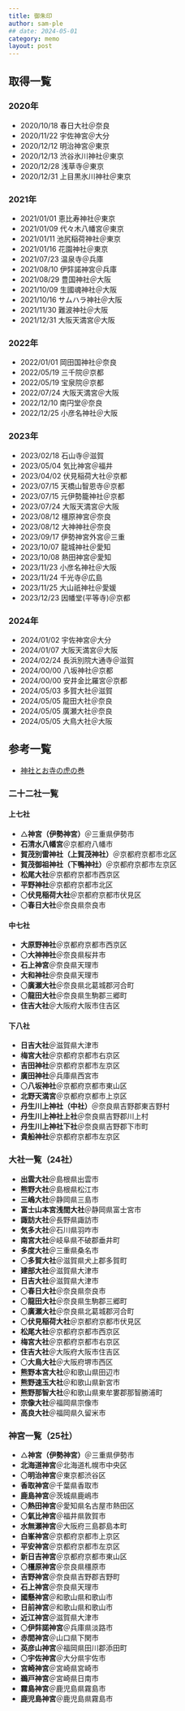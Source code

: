 ```yaml
---
title: 御朱印
author: sam-ple
## date: 2024-05-01
category: memo
layout: post
---
```


## 取得一覧

### 2020年
- 2020/10/18  春日大社＠奈良
- 2020/11/22  宇佐神宮＠大分
- 2020/12/12  明治神宮＠東京
- 2020/12/13  渋谷氷川神社＠東京
- 2020/12/28  浅草寺＠東京
- 2020/12/31  上目黒氷川神社＠東京

### 2021年
- 2021/01/01  恵比寿神社＠東京
- 2021/01/09  代々木八幡宮＠東京
- 2021/01/11  池尻稲荷神社＠東京
- 2021/01/16  花園神社＠東京
- 2021/07/23  温泉寺＠兵庫
- 2021/08/10  伊弉諾神宮＠兵庫
- 2021/08/29  豊国神社＠大阪
- 2021/10/09  生國魂神社＠大阪
- 2021/10/16  サムハラ神社＠大阪
- 2021/11/30  難波神社＠大阪
- 2021/12/31  大阪天満宮＠大阪

### 2022年
- 2022/01/01  岡田国神社＠奈良
- 2022/05/19  三千院＠京都
- 2022/05/19  宝泉院＠京都
- 2022/07/24  大阪天満宮＠大阪
- 2022/12/10  南円堂＠奈良
- 2022/12/25  小彦名神社＠大阪

### 2023年
- 2023/02/18  石山寺＠滋賀
- 2023/05/04  気比神宮＠福井
- 2023/04/02  伏見稲荷大社＠京都
- 2023/07/15  天橋山智恩寺＠京都
- 2023/07/15  元伊勢籠神社＠京都
- 2023/07/24  大阪天満宮＠大阪
- 2023/08/12  橿原神宮＠奈良
- 2023/08/12  大神神社＠奈良
- 2023/09/17  伊勢神宮外宮＠三重
- 2023/10/07  龍城神社＠愛知
- 2023/10/08  熱田神宮＠愛知
- 2023/11/23  小彦名神社＠大阪
- 2023/11/24  千光寺＠広島
- 2023/11/25  大山祇神社＠愛媛
- 2023/12/23  因幡堂(平等寺)＠京都

### 2024年
- 2024/01/02  宇佐神宮＠大分
- 2024/01/07  大阪天満宮＠大阪
- 2024/02/24  長浜別院大通寺＠滋賀
- 2024/00/00  八坂神社＠京都
- 2024/00/00  安井金比羅宮＠京都
- 2024/05/03  多賀大社＠滋賀
- 2024/05/05  龍田大社＠奈良
- 2024/05/05  廣瀬大社＠奈良
- 2024/05/05  大鳥大社＠大阪

## 参考一覧

- [神社とお寺の虎の巻](https://jisha-toranomaki.com/)

### 二十二社一覧

#### 上七社
- △**神宮（伊勢神宮）**＠三重県伊勢市
- **石清水八幡宮**＠京都府八幡市
- **賀茂別雷神社（上賀茂神社）**＠京都府京都市北区
- **賀茂御祖神社（下鴨神社）**＠京都府京都市左京区
- **松尾大社**＠京都府京都市西京区
- **平野神社**＠京都府京都市北区
- 〇**伏見稲荷大社**＠京都府京都市伏見区
- 〇**春日大社**＠奈良県奈良市

#### 中七社
- **大原野神社**＠京都府京都市西京区
- 〇**大神神社**＠奈良県桜井市
- **石上神宮**＠奈良県天理市
- **大和神社**＠奈良県天理市
- 〇**廣瀬大社**＠奈良県北葛城郡河合町
- 〇**龍田大社**＠奈良県生駒郡三郷町
- **住吉大社**＠大阪府大阪市住吉区

#### 下八社
- **日吉大社**＠滋賀県大津市
- **梅宮大社**＠京都府京都市右京区
- **吉田神社**＠京都府京都市左京区
- **廣田神社**＠兵庫県西宮市
- 〇**八坂神社**＠京都府京都市東山区
- **北野天満宮**＠京都府京都市上京区
- **丹生川上神社（中社）**＠奈良県吉野郡東吉野村
- **丹生川上神社上社**＠奈良県吉野郡川上村
- **丹生川上神社下社**＠奈良県吉野郡下市町
- **貴船神社**＠京都府京都市左京区

### 大社一覧（24社）
- **出雲大社**＠島根県出雲市
- **熊野大社**＠島根県松江市
- **三嶋大社**＠静岡県三島市
- **富士山本宮浅間大社**＠静岡県富士宮市
- **諏訪大社**＠長野県諏訪市
- **気多大社**＠石川県羽咋市
- **南宮大社**＠岐阜県不破郡垂井町
- **多度大社**＠三重県桑名市
- 〇**多賀大社**＠滋賀県犬上郡多賀町
- **建部大社**＠滋賀県大津市
- **日吉大社**＠滋賀県大津市
- 〇**春日大社**＠奈良県奈良市
- 〇**龍田大社**＠奈良県生駒郡三郷町
- 〇**廣瀬大社**＠奈良県北葛城郡河合町
- 〇**伏見稲荷大社**＠京都府京都市伏見区
- **松尾大社**＠京都府京都市西京区
- **梅宮大社**＠京都府京都市右京区
- **住吉大社**＠大阪府大阪市住吉区
- 〇**大鳥大社**＠大阪府堺市西区
- **熊野本宮大社**＠和歌山県田辺市
- **熊野速玉大社**＠和歌山県新宮市
- **熊野那智大社**＠和歌山県東牟婁郡那智勝浦町
- **宗像大社**＠福岡県宗像市
- **高良大社**＠福岡県久留米市

### 神宮一覧（25社）
- △**神宮（伊勢神宮）**＠三重県伊勢市
- **北海道神宮**＠北海道札幌市中央区
- 〇**明治神宮**＠東京都渋谷区
- **香取神宮**＠千葉県香取市
- **鹿島神宮**＠茨城県鹿嶋市
- 〇**熱田神宮**＠愛知県名古屋市熱田区
- 〇**氣比神宮**＠福井県敦賀市
- **水無瀬神宮**＠大阪府三島郡島本町
- **白峯神宮**＠京都府京都市上京区
- **平安神宮**＠京都府京都市左京区
- **新日吉神宮**＠京都府京都市東山区
- 〇**橿原神宮**＠奈良県橿原市
- **吉野神宮**＠奈良県吉野郡吉野町
- **石上神宮**＠奈良県天理市
- **國懸神宮**＠和歌山県和歌山市
- **日前神宮**＠和歌山県和歌山市
- **近江神宮**＠滋賀県大津市
- 〇**伊弉諾神宮**＠兵庫県淡路市
- **赤間神宮**＠山口県下関市
- **英彦山神宮**＠福岡県田川郡添田町
- 〇**宇佐神宮**＠大分県宇佐市
- **宮崎神宮**＠宮崎県宮崎市
- **鵜戸神宮**＠宮崎県日南市
- **霧島神宮**＠鹿児島県霧島市
- **鹿児島神宮**＠鹿児島県霧島市
